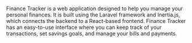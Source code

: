 Finance Tracker is a web application designed to help you manage your personal finances. 
It is built using the Laravel framework and Inertia.js, which connects the backend to a React-based frontend. 
Finance Tracker has an easy-to-use interface where you can keep track of your transactions, set savings goals, and manage your bills and payments.

